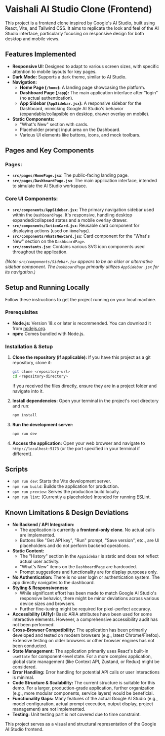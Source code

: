 
# Vaishali AI Studio Clone (Frontend)

This project is a frontend clone inspired by Google's AI Studio, built using React, Vite, and Tailwind CSS. It aims to replicate the look and feel of the AI Studio interface, particularly focusing on responsive design for both desktop and mobile views.

## Features Implemented

*   **Responsive UI:** Designed to adapt to various screen sizes, with specific attention to mobile layouts for key pages.
*   **Dark Mode:** Supports a dark theme, similar to AI Studio.
*   **Navigation:**
    *   **Home Page (`/home`):** A landing page showcasing the platform.
    *   **Dashboard Page (`/app`):** The main application interface after "login" (no actual authentication).
    *   **App Sidebar (`AppSidebar.jsx`):** A responsive sidebar for the Dashboard, mimicking Google AI Studio's behavior (expandable/collapsible on desktop, drawer overlay on mobile).
*   **Static Components:**
    *   "What's New" section with cards.
    *   Placeholder prompt input area on the Dashboard.
    *   Various UI elements like buttons, icons, and mock toolbars.

## Pages and Key Components

### Pages:

*   **`src/pages/HomePage.jsx`**: The public-facing landing page.
*   **`src/pages/DashboardPage.jsx`**: The main application interface, intended to simulate the AI Studio workspace.

### Core UI Components:

*   **`src/components/AppSidebar.jsx`**: The primary navigation sidebar used within the `DashboardPage`. It's responsive, handling desktop expanded/collapsed states and a mobile overlay drawer.
*   **`src/components/ActionCard.jsx`**: Reusable card component for displaying actions (used on `HomePage`).
*   **`src/components/WhatsNewCard.jsx`**: Card component for the "What's New" section on the `DashboardPage`.
*   **`src/constants.jsx`**: Contains various SVG icon components used throughout the application.

*(Note: `src/components/Sidebar.jsx` appears to be an older or alternative sidebar component. The `DashboardPage` primarily utilizes `AppSidebar.jsx` for its navigation.)*

## Setup and Running Locally

Follow these instructions to get the project running on your local machine.

### Prerequisites

*   **Node.js:** Version 18.x or later is recommended. You can download it from [nodejs.org](https://nodejs.org/).
*   **npm:** Comes bundled with Node.js.

### Installation & Setup

1.  **Clone the repository (if applicable):**
    If you have this project as a git repository, clone it:
    ```bash
    git clone <repository-url>
    cd <repository-directory>
    ```
    If you received the files directly, ensure they are in a project folder and navigate into it.

2.  **Install dependencies:**
    Open your terminal in the project's root directory and run:
    ```bash
    npm install
    ```

3.  **Run the development server:**
    ```bash
    npm run dev
    ```

4.  **Access the application:**
    Open your web browser and navigate to `http://localhost:5173` (or the port specified in your terminal if different).

## Scripts

*   `npm run dev`: Starts the Vite development server.
*   `npm run build`: Builds the application for production.
*   `npm run preview`: Serves the production build locally.
*   `npm run lint`: (Currently a placeholder) Intended for running ESLint.

## Known Limitations & Design Deviations

*   **No Backend / API Integration:**
    *   The application is currently a **frontend-only clone**. No actual calls are implemented.
    *   Buttons like "Get API key", "Run" prompt, "Save version", etc., are UI placeholders and do not perform backend operations.
*   **Static Content:**
    *   The "History" section in the `AppSidebar` is static and does not reflect actual user activity.
    *   "What's New" items on the `DashboardPage` are hardcoded.
    *   Prompt suggestions and functionality are for display purposes only.
*   **No Authentication:** There is no user login or authentication system. The app directly navigates to the dashboard.
*   **Styling & Responsiveness:**
    *   While significant effort has been made to match Google AI Studio's responsive behavior, there might be minor deviations across various device sizes and browsers.
    *   Further fine-tuning might be required for pixel-perfect accuracy.
*   **Accessibility (A11y):** Basic ARIA attributes have been used for some interactive elements. However, a comprehensive accessibility audit has not been performed.
*   **Cross-Browser Compatibility:** The application has been primarily developed and tested on modern browsers (e.g., latest Chrome/Firefox). Extensive testing on older browsers or other browser engines has not been conducted.
*   **State Management:** The application primarily uses React's built-in `useState` for component-level state. For a more complex application, global state management (like Context API, Zustand, or Redux) might be considered.
*   **Error Handling:** Error handling for potential API calls or user interactions is minimal.
*   **Code Structure & Scalability:** The current structure is suitable for this demo. For a larger, production-grade application, further organization (e.g., more modular components, service layers) would be beneficial.
*   **Functionality Gaps:** Many features of the actual Google AI Studio (e.g., model configuration, actual prompt execution, output display, project management) are not implemented.
*   **Testing:** Unit testing part is not covered due to time constraint.

This project serves as a visual and structural representation of the Google AI Studio frontend.
